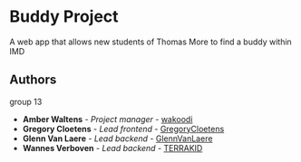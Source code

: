 # Buddy Project
A web app that allows new students of Thomas More to find a buddy within IMD

## Authors
group 13
* **Amber Waltens** - *Project manager* - [wakoodi](https://github.com/wakoodi)
* **Gregory Cloetens** - *Lead frontend* - [GregoryCloetens](https://github.com/GregoryCloetens)
* **Glenn Van Laere** - *Lead backend* - [GlennVanLaere](https://github.com/GlennVanLaere)
* **Wannes Verboven** - *Lead backend* - [TERRAKID](https://github.com/TERRAKID)